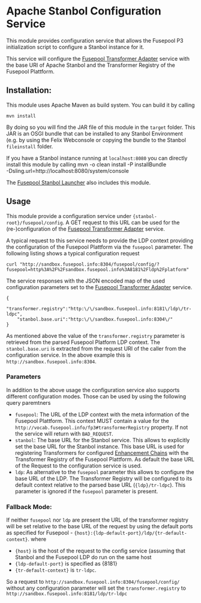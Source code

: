 <!--
   Licensed to the Apache Software Foundation (ASF) under one or more
   contributor license agreements.  See the NOTICE file distributed with
   this work for additional information regarding copyright ownership.
   The ASF licenses this file to You under the Apache License, Version 2.0
   (the "License"); you may not use this file except in compliance with
   the License.  You may obtain a copy of the License at

        http://www.apache.org/licenses/LICENSE-2.0

   Unless required by applicable law or agreed to in writing, software
   distributed under the License is distributed on an "AS IS" BASIS,
   WITHOUT WARRANTIES OR CONDITIONS OF ANY KIND, either express or implied.
   See the License for the specific language governing permissions and
   limitations under the License.
-->

Apache Stanbol Configuration Service
===========

This module provides configuration service that allows the Fusepool P3 initialization script to configure a Stanbol instance for it.

This service will configure the [Fusepool Transformer Adapter](../service) service with the base URI of Apache Stanbol and the Transformer Registry of the Fusepool Plattform.

Installation:
----

This module uses Apache Maven as build system. You can build it by calling

    mvn install

By doing so you will find the JAR file of this module in the `target` folder. This JAR is an OSGI bundle that can be installed to any Stanbol Environment (e.g. by using the Felix Webconsole or copying the bundle to the Stanbol `fileinstall` folder.

If you have a Stanbol instance running at `localhost:8080` you can directly install this module by calling
    mvn -o clean install -P installBundle \
        -Dsling.url=http://localhost:8080/system/console

The [Fusepool Stanbol Launcher](http://github.com/fusepoolP3/p3-stanbol-launcher) also includes this module.

Usage
-----

This module provide a configuration service under `{stanbol-root}/fusepool/config`. A GET request to this URL can be used for the (re-)configuration of the [Fusepool Transformer Adapter](../service) service.

A typical request to this service needs to provide the LDP context providing the configuration of the Fusepool Plattform via the `fusepool` parameter. The following listing shows a typical configuration request

    curl "http://sandbox.fusepool.info:8304/fusepool/config/?fusepool=http%3A%2F%2Fsandbox.fusepool.info%3A8181%2Fldp%2Fplatform"

The service responses with the JSON encoded map of the used configuration parameters set to the [Fusepool Transformer Adapter](../service) service.

    {
        "transformer.registry":"http:\/\/sandbox.fusepool.info:8181\/ldp\/tr-ldpc",
        "stanbol.base.uri":"http:\/\/sandbox.fusepool.info:8304\/"
    }

As mentioned above the value of the `transformer.registry` parameter is retrieved from the parsed Fusepool Platform LDP context. The `stanbol.base.uri` is extracted from the request URI of the caller from the configuration service. In the above example this is `http://sandbox.fusepool.info:8304`.

### Parameters

In addition to the above usage the configuration service also supports different configuration modes. Those can be used by using the following query paremtners

* `fusepool`: The URL of the LDP context with the meta information of the Fusepool Plattform. This context MUST contain a value for the `http://vocab.fusepool.info/fp3#transformerRegistry` property. If not the service will return with `BAD_REQUEST`.
* `stanbol`: The base URL for the Stanbol service. This allows to explicitly set the base URL for the Stanbol instance. This base URL is used for registering Transformers for configured [Enhancement Chains](http://stanbol.apache.org/docs/trunk/components/enhancer/chains/) with the Transformer Registry of the Fusepool Plattform. As default the base URL of the Request to the configuration service is used.
* `ldp`: As alternative to the `fusepool` parameter this allows to configure the base URL of the LDP. The Transformer Registry will be configured to its default context relative to the parsed base URL (`{ldp}/tr-ldpc`). This parameter is ignored if the `fusepool` parameter is present.

### Fallback Mode:

If neither `fusepool` nor `ldp` are present the URL of the transformer registry will be set relative to the base URL of the request by using the default ports as specified for Fusepool - `{host}:{ldp-default-port}/ldp/{tr-default-context}`. where

* `{host}` is the host of the request to the config service (assuming that Stanbol and the Fusepool LDP do run on the same host
* `{ldp-default-port}` is specified as {8181}
* `{tr-default-context}` is `tr-ldpc`.

So a request to `http://sandbox.fusepool.info:8304/fusepool/config/` without any configuration parameter will set the `transformer.registry` to `http://sandbox.fusepool.info:8181/ldp/tr-ldpc`

